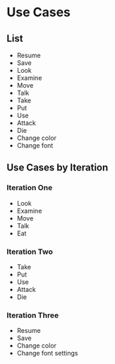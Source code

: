 Use Cases
=========

## List

* Resume
* Save
* Look
* Examine
* Move
* Talk
* Take
* Put
* Use
* Attack
* Die
* Change color
* Change font

## Use Cases by Iteration

### Iteration One

* Look
* Examine
* Move
* Talk
* Eat

### Iteration Two

* Take
* Put
* Use
* Attack
* Die

### Iteration Three

* Resume
* Save
* Change color
* Change font settings
